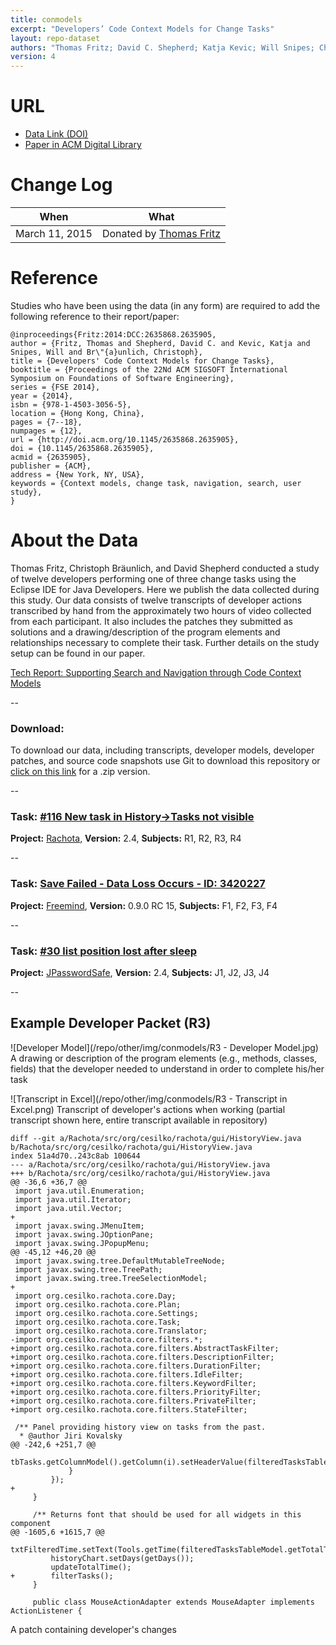 ```yaml
---
title: conmodels
excerpt: "Developers’ Code Context Models for Change Tasks"
layout: repo-dataset
authors: "Thomas Fritz; David C. Shepherd; Katja Kevic; Will Snipes; Christoph Bräunlich"
version: 4
---
```



# URL

  * [Data Link (DOI)](https://doi.org/10.5281/zenodo.439588)
  * [Paper in ACM Digital Library](http://dl.acm.org/citation.cfm?id=2635868.2635905)

# Change Log

When | What
---- | ----
March 11, 2015 | Donated by [Thomas Fritz](/repo/people/data-donors/promise4.html)


# Reference

Studies who have been using the data (in any form) are required to add the following reference to their report/paper:

    @inproceedings{Fritz:2014:DCC:2635868.2635905,
    author = {Fritz, Thomas and Shepherd, David C. and Kevic, Katja and Snipes, Will and Br\"{a}unlich, Christoph},
    title = {Developers' Code Context Models for Change Tasks},
    booktitle = {Proceedings of the 22Nd ACM SIGSOFT International Symposium on Foundations of Software Engineering},
    series = {FSE 2014},
    year = {2014},
    isbn = {978-1-4503-3056-5},
    location = {Hong Kong, China},
    pages = {7--18},
    numpages = {12},
    url = {http://doi.acm.org/10.1145/2635868.2635905},
    doi = {10.1145/2635868.2635905},
    acmid = {2635905},
    publisher = {ACM},
    address = {New York, NY, USA},
    keywords = {Context models, change task, navigation, search, user study},
    }

# About the Data

Thomas Fritz, Christoph Bräunlich, and David Shepherd conducted a study of twelve developers performing one of three change tasks using the Eclipse IDE for Java Developers. Here we publish the data collected during this study.  Our data consists of twelve transcripts of developer actions transcribed by hand from the approximately two hours of video collected from each participant. It also includes the patches they submitted as solutions and a drawing/description of the program elements and relationships necessary to complete their task. Further details on the study setup can be found in our paper.

[Tech Report: Supporting Search and Navigation through Code Context Models](http://www.merlin.uzh.ch/publication/show/7426)

--
### Download:
To download our data, including transcripts, developer models, developer patches, and source code snapshots use Git to download this repository or [click on this link](https://github.com/abb-iss/Study-Artifacts-for-Code-Context-Models/archive/master.zip) for a .zip version.

--
### **Task:** [#116 New task in History->Tasks not visible](http://sourceforge.net/p/rachota/bugs/116/)
**Project:** [Rachota](http://sourceforge.net/projects/rachota/), **Version:** 2.4, **Subjects:** R1, R2, R3, R4

--
### **Task:** [Save Failed - Data Loss Occurs - ID: 3420227](http://sourceforge.net/tracker/?func=detail&aid=3420227&group_id=7118&atid=107118)
**Project:** [Freemind](http://sourceforge.net/projects/freemind/), **Version:** 0.9.0 RC 15, **Subjects:** F1, F2, F3, F4

--
### **Task:** [#30 list position lost after sleep](http://sourceforge.net/p/jpwsafe/bugs/30/)
**Project:** [JPasswordSafe](http://sourceforge.net/projects/jpwsafe/), **Version:** 2.4, **Subjects:** J1, J2, J3, J4

--
## Example Developer Packet (R3)

![Developer Model](/repo/other/img/conmodels/R3 - Developer Model.jpg)
A drawing or description of the program elements (e.g., methods, classes, fields) that the developer needed to understand in order to complete his/her task

![Transcript in Excel](/repo/other/img/conmodels/R3 - Transcript in Excel.png)
Transcript of developer's actions when working (partial transcript shown here, entire transcript available in repository)

    diff --git a/Rachota/src/org/cesilko/rachota/gui/HistoryView.java b/Rachota/src/org/cesilko/rachota/gui/HistoryView.java
    index 51a4d70..243c8ab 100644
    --- a/Rachota/src/org/cesilko/rachota/gui/HistoryView.java
    +++ b/Rachota/src/org/cesilko/rachota/gui/HistoryView.java
    @@ -36,6 +36,7 @@
     import java.util.Enumeration;
     import java.util.Iterator;
     import java.util.Vector;
    +
     import javax.swing.JMenuItem;
     import javax.swing.JOptionPane;
     import javax.swing.JPopupMenu;
    @@ -45,12 +46,20 @@
     import javax.swing.tree.DefaultMutableTreeNode;
     import javax.swing.tree.TreePath;
     import javax.swing.tree.TreeSelectionModel;
    +
     import org.cesilko.rachota.core.Day;
     import org.cesilko.rachota.core.Plan;
     import org.cesilko.rachota.core.Settings;
     import org.cesilko.rachota.core.Task;
     import org.cesilko.rachota.core.Translator;
    -import org.cesilko.rachota.core.filters.*;
    +import org.cesilko.rachota.core.filters.AbstractTaskFilter;
    +import org.cesilko.rachota.core.filters.DescriptionFilter;
    +import org.cesilko.rachota.core.filters.DurationFilter;
    +import org.cesilko.rachota.core.filters.IdleFilter;
    +import org.cesilko.rachota.core.filters.KeywordFilter;
    +import org.cesilko.rachota.core.filters.PriorityFilter;
    +import org.cesilko.rachota.core.filters.PrivateFilter;
    +import org.cesilko.rachota.core.filters.StateFilter;

     /** Panel providing history view on tasks from the past.
      * @author Jiri Kovalsky
    @@ -242,6 +251,7 @@
                         tbTasks.getColumnModel().getColumn(i).setHeaderValue(filteredTasksTableModel.getColumnName(i));
                 }
             });
    +        
         }

         /** Returns font that should be used for all widgets in this component
    @@ -1605,6 +1615,7 @@
             txtFilteredTime.setText(Tools.getTime(filteredTasksTableModel.getTotalTime()));
             historyChart.setDays(getDays());
             updateTotalTime();
    +        filterTasks();
         }

         public class MouseActionAdapter extends MouseAdapter implements ActionListener {

A patch containing developer's changes
